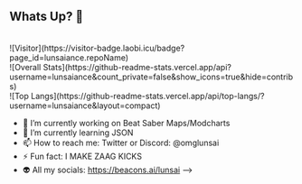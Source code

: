 ## Whats Up? 👋

<br>
![Visitor](https://visitor-badge.laobi.icu/badge?page_id=lunsaiance.repoName)
<br>
![Overall Stats](https://github-readme-stats.vercel.app/api?username=lunsaiance&count_private=false&show_icons=true&hide=contribs)
<br>
![Top Langs](https://github-readme-stats.vercel.app/api/top-langs/?username=lunsaiance&layout=compact)

- 🔭 I’m currently working on Beat Saber Maps/Modcharts
- 🌱 I’m currently learning JSON
- 📫 How to reach me: Twitter or Discord: @omglunsai
- ⚡ Fun fact: I MAKE ZAAG KICKS
- 👽 All my socials: https://beacons.ai/lunsai
-->
<!--
**lunsaiance/lunsaiance** is a ✨ _special_ ✨ repository because its `README.md` (this file) appears on your GitHub profile.
